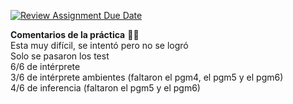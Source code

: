 [![Review Assignment Due Date](https://classroom.github.com/assets/deadline-readme-button-24ddc0f5d75046c5622901739e7c5dd533143b0c8e959d652212380cedb1ea36.svg)](https://classroom.github.com/a/VUoYIHis)

**Comentarios de la práctica** 🐣🫠<br>
Esta muy difícil, se intentó pero no se logró<br>
Solo se pasaron los test<br>
6/6 de intérprete<br>
3/6 de intérprete ambientes (faltaron el pgm4, el pgm5 y el pgm6)<br>
4/6 de inferencia (faltaron el pgm5 y el pgm6)
